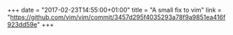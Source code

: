 +++
date = "2017-02-23T14:55:00+01:00"
title = "A small fix to vim"
link = "https://github.com/vim/vim/commit/3457d295f4035293a78f9a9851ea416f923dd59e"
+++
